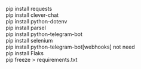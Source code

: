 pip install requests\
pip install clever-chat\
pip install python-dotenv\
pip install parsel\
pip install python-telegram-bot\
pip install selenium\
pip install python-telegram-bot[webhooks] not need \
pip install Flaks\
pip freeze > requirements.txt
